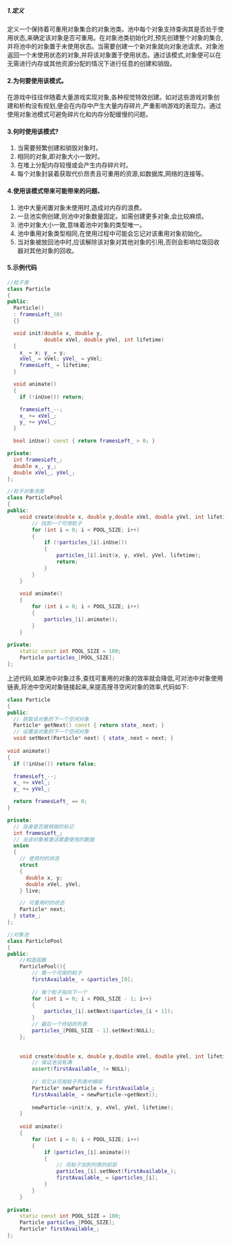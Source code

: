 ##### 1.定义
定义一个保持着可重用对象集合的对象池类。池中每个对象支持查询其是否处于使用状态,来确定该对象是否可重用。在对象池类初始化时,预先创建整个对象的集合,并将池中的对象置于未使用状态。当需要创建一个新对象就向对象池请求。对象池返回一个未使用状态的对象,并将该对象置于使用状态。通过该模式,对象便可以在无需进行内存或其他资源分配的情况下进行任意的创建和销毁。

#### 2.为何要使用该模式。
在游戏中往往伴随着大量游戏实现对象,各种视觉特效创建。如对这些游戏对象创建和析构没有规划,便会在内存中产生大量内存碎片,严重影响游戏的表现力。通过使用对象池模式可避免碎片化和内存分配缓慢的问题。

#### 3.何时使用该模式?
1. 当需要频繁创建和销毁对象时。
2. 相同的对象,即对象大小一致时。
3. 在堆上分配内存较慢或会产生内存碎片时。
4. 每个对象封装着获取代价昂贵且可重用的资源,如数据库,网络的连接等。

#### 4.使用该模式带来可能带来的问题、
1. 池中大量闲置对象未使用时,造成对内存的浪费。
2. 一旦池实例创建,则池中对象数量固定。如需创建更多对象,会比较麻烦。
3. 池中对象大小一致,意味着池中对象的类型唯一。
4. 池中重用对象类型相同,在使用过程中可能会忘记对该重用对象初始化。
5. 当对象被放回池中时,应该解除该对象对其他对象的引用,否则会影响垃圾回收器对其他对象的回收。

#### 5.示例代码
```cpp
//粒子类
class Particle
{
public:
  Particle()
  : framesLeft_(0)
  {}

  void init(double x, double y,
            double xVel, double yVel, int lifetime)
  {
    x_ = x; y_ = y;
    xVel_ = xVel; yVel_ = yVel;
    framesLeft_ = lifetime;
  }

  void animate()
  {
    if (!inUse()) return;

    framesLeft_--;
    x_ += xVel_;
    y_ += yVel_;
  }

  bool inUse() const { return framesLeft_ > 0; }

private:
  int framesLeft_;
  double x_, y_;
  double xVel_, yVel_;
};

//粒子对象池类
class ParticlePool
{
public:
    void create(double x, double y,double xVel, double yVel, int lifetime){
        // 找到一个可用粒子
        for (int i = 0; i < POOL_SIZE; i++)
        {
            if (!particles_[i].inUse())
            {
                particles_[i].init(x, y, xVel, yVel, lifetime);
                return;
            }
        }
    }
    
    void animate()
    {
        for (int i = 0; i < POOL_SIZE; i++)
        {
            particles_[i].animate();
        }
    }
    
private:
    static const int POOL_SIZE = 100;
    Particle particles_[POOL_SIZE];
};
```
上述代码,如果池中对象过多,查找可重用的对象的效率就会降低,可对池中对象使用链表,将池中空闲对象链接起来,来提高搜寻空闲对象的效率,代码如下:
```cpp
class Particle
{
public:
  // 获取该对象的下一个空闲对象
  Particle* getNext() const { return state_.next; }
  // 设置该对象的下一个空闲对象
  void setNext(Particle* next) { state_.next = next; }
  
void animate()
{
  if (!inUse()) return false;

  framesLeft_--;
  x_ += xVel_;
  y_ += yVel_;

  return framesLeft_ == 0;
}

private:
  // 自身是否被销毁的标记
  int framesLeft_;
  // 当该对象被激活需要使用的数据
  union
  {
    // 使用时的状态
    struct
    {
      double x, y;
      double xVel, yVel;
    } live;

    // 可重用时的状态
    Particle* next;
  } state_;
};

//对象池
class ParticlePool
{
public:
    //构造函数
    ParticlePool(){
        // 第一个可用的粒子
        firstAvailable_ = &particles_[0];
        
        // 每个粒子指向下一个
        for (int i = 0; i < POOL_SIZE - 1; i++)
        {
            particles_[i].setNext(&particles_[i + 1]);
        }
        // 最后一个终结的列表
        particles_[POOL_SIZE - 1].setNext(NULL);
    };
    
    
    void create(double x, double y,double xVel, double yVel, int lifetime){
        // 保证池没有满
        assert(firstAvailable_ != NULL);
        
        // 将它从可用粒子列表中移除
        Particle* newParticle = firstAvailable_;
        firstAvailable_ = newParticle->getNext();
        
        newParticle->init(x, y, xVel, yVel, lifetime);
    }
    
    void animate()
    {
        for (int i = 0; i < POOL_SIZE; i++)
        {
            if (particles_[i].animate())
            {
                // 将粒子加到列表的前部
                particles_[i].setNext(firstAvailable_);
                firstAvailable_ = &particles_[i];
            }
        }
    }
    
private:
    static const int POOL_SIZE = 100;
    Particle particles_[POOL_SIZE];
    Particle* firstAvailable_;
};
```


